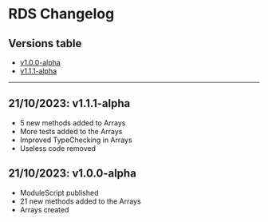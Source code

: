 # RDS Changelog

## Versions table
- [v1.0.0-alpha](#21102023-v100-alpha)
- [v1.1.1-alpha](#21102023-v111-alpha)

---

## 21/10/2023: **v1.1.1-alpha**

- 5 new methods added to Arrays
- More tests added to the Arrays
- Improved TypeChecking in Arrays
- Useless code removed

## 21/10/2023: **v1.0.0-alpha**

- ModuleScript published
- 21 new methods added to the Arrays
- Arrays created